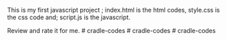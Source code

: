 This is my first javascript project ;
index.html is the html codes,
style.css is the css code and;
script.js is the javascript.

Review and rate it for me.
#   c r a d l e - c o d e s  
 #   c r a d l e - c o d e s  
 #   c r a d l e - c o d e s  
 
